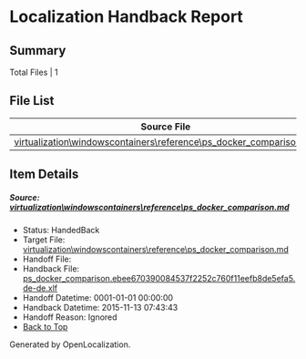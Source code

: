 # <a name='report-top'></a> Localization Handback Report

## Summary
 Total Files | 1

## File List
 Source File | Status | Details 
 ----------- | ------ | ------- 
 [virtualization\windowscontainers\reference\ps_docker_comparison.md](https://github.com/OpenLocalizationOrg/hyperVTest/blob/1722dcf8999ee978b3c34f2399eb0fbad3b2a9a3/virtualization/windowscontainers/reference/ps_docker_comparison.md) | HandedBack | [Details](#4afb6a5af36a8ec55d1f0038a7a40ac758a892e8263)

## Item Details
##### <a name='4afb6a5af36a8ec55d1f0038a7a40ac758a892e8263'></a> Source: [virtualization\windowscontainers\reference\ps_docker_comparison.md](https://github.com/OpenLocalizationOrg/hyperVTest/blob/1722dcf8999ee978b3c34f2399eb0fbad3b2a9a3/virtualization/windowscontainers/reference/ps_docker_comparison.md)
* Status: HandedBack
* Target File: [virtualization\windowscontainers\reference\ps_docker_comparison.md](https://github.com/OpenLocalizationOrg/hyperVTest.de-de/blob/5e621c10a1563c8f38687446b68b34f8b7511a26/virtualization/windowscontainers/reference/ps_docker_comparison.md)
* Handoff File: 
* Handback File: [ps_docker_comparison.ebee670390084537f2252c760f11eefb8de5efa5.de-de.xlf](https://github.com/OpenLocalizationOrg/olhandback/blob/96666cdadc507355491b7cd01b57b86915b65ea9/ol-handback/OpenLocalizationOrg/hyperVTest.de-de/master/ps_docker_comparison.ebee670390084537f2252c760f11eefb8de5efa5.de-de.xlf)
* Handoff Datetime: 0001-01-01 00:00:00
* Handback Datetime: 2015-11-13 07:43:43
* Handoff Reason: Ignored
* [Back to Top](#report-top)


Generated by OpenLocalization.
